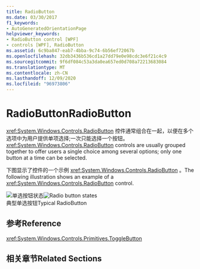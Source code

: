 ```yaml
---
title: RadioButton
ms.date: 03/30/2017
f1_keywords:
- AutoGeneratedOrientationPage
helpviewer_keywords:
- RadioButton control [WPF]
- controls [WPF], RadioButton
ms.assetid: 6c9ba847-eab7-4bba-9c74-6b56ef72067b
ms.openlocfilehash: 32db3436b536cd1a27dd79e0e98cdc3e6f21c4c9
ms.sourcegitcommit: 9f6df084c53a3da0ea657ed0d708a72213683084
ms.translationtype: MT
ms.contentlocale: zh-CN
ms.lasthandoff: 12/09/2020
ms.locfileid: "96973806"
---
```

# <a name="radiobutton"></a><span data-ttu-id="0551f-102">RadioButton</span><span class="sxs-lookup"><span data-stu-id="0551f-102">RadioButton</span></span>
<span data-ttu-id="0551f-103"><xref:System.Windows.Controls.RadioButton> 控件通常组合在一起，以便在多个选项中为用户提供单项选择;一次只能选择一个按钮。</span><span class="sxs-lookup"><span data-stu-id="0551f-103"><xref:System.Windows.Controls.RadioButton> controls are usually grouped together to offer users a single choice among several options; only one button at a time can be selected.</span></span>  
  
 <span data-ttu-id="0551f-104">下图显示了控件的一个示例 <xref:System.Windows.Controls.RadioButton> 。</span><span class="sxs-lookup"><span data-stu-id="0551f-104">The following illustration shows an example of a <xref:System.Windows.Controls.RadioButton> control.</span></span>  
  
 <span data-ttu-id="0551f-105">![单选按钮状态](./media/ss-ctl-radiobuttons.gif "SS_CTL_radiobuttons")</span><span class="sxs-lookup"><span data-stu-id="0551f-105">![Radio button states](./media/ss-ctl-radiobuttons.gif "SS_CTL_radiobuttons")</span></span>  
<span data-ttu-id="0551f-106">典型单选按钮</span><span class="sxs-lookup"><span data-stu-id="0551f-106">Typical RadioButton</span></span>  
  
## <a name="reference"></a><span data-ttu-id="0551f-107">参考</span><span class="sxs-lookup"><span data-stu-id="0551f-107">Reference</span></span>  
 <xref:System.Windows.Controls.Primitives.ToggleButton>  
  
## <a name="related-sections"></a><span data-ttu-id="0551f-108">相关章节</span><span class="sxs-lookup"><span data-stu-id="0551f-108">Related Sections</span></span>
